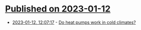 # [Published on 2023-01-12](index.md)

* [2023-01-12, 12:07:17](https://news.ycombinator.com/item?id=34352309) - [Do heat pumps work in cold climates?](https://carbonswitch.com/do-heat-pumps-work-in-cold-weather/)
